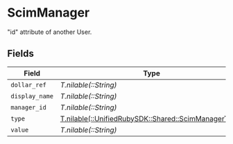 # ScimManager

"id" attribute of another User.


## Fields

| Field                                                                                          | Type                                                                                           | Required                                                                                       | Description                                                                                    |
| ---------------------------------------------------------------------------------------------- | ---------------------------------------------------------------------------------------------- | ---------------------------------------------------------------------------------------------- | ---------------------------------------------------------------------------------------------- |
| `dollar_ref`                                                                                   | *T.nilable(::String)*                                                                          | :heavy_minus_sign:                                                                             | N/A                                                                                            |
| `display_name`                                                                                 | *T.nilable(::String)*                                                                          | :heavy_minus_sign:                                                                             | N/A                                                                                            |
| `manager_id`                                                                                   | *T.nilable(::String)*                                                                          | :heavy_minus_sign:                                                                             | N/A                                                                                            |
| `type`                                                                                         | [T.nilable(::UnifiedRubySDK::Shared::ScimManagerType)](../../models/shared/scimmanagertype.md) | :heavy_minus_sign:                                                                             | N/A                                                                                            |
| `value`                                                                                        | *T.nilable(::String)*                                                                          | :heavy_minus_sign:                                                                             | N/A                                                                                            |